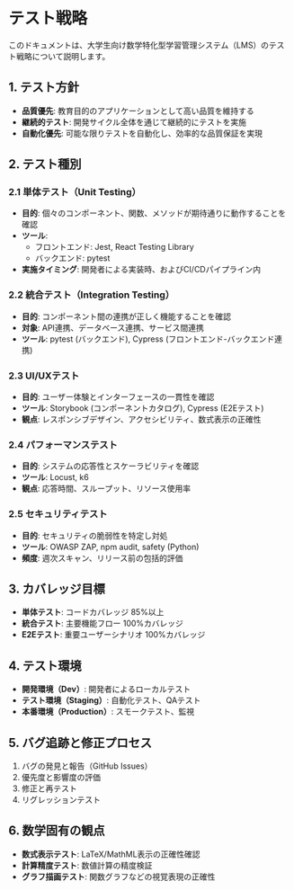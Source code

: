 # テスト戦略

このドキュメントは、大学生向け数学特化型学習管理システム（LMS）のテスト戦略について説明します。

## 1. テスト方針

- **品質優先**: 教育目的のアプリケーションとして高い品質を維持する
- **継続的テスト**: 開発サイクル全体を通じて継続的にテストを実施
- **自動化優先**: 可能な限りテストを自動化し、効率的な品質保証を実現

## 2. テスト種別

### 2.1 単体テスト（Unit Testing）

- **目的**: 個々のコンポーネント、関数、メソッドが期待通りに動作することを確認
- **ツール**:
  - フロントエンド: Jest, React Testing Library
  - バックエンド: pytest
- **実施タイミング**: 開発者による実装時、およびCI/CDパイプライン内

### 2.2 統合テスト（Integration Testing）

- **目的**: コンポーネント間の連携が正しく機能することを確認
- **対象**: API連携、データベース連携、サービス間連携
- **ツール**: pytest (バックエンド), Cypress (フロントエンド-バックエンド連携)

### 2.3 UI/UXテスト

- **目的**: ユーザー体験とインターフェースの一貫性を確認
- **ツール**: Storybook (コンポーネントカタログ), Cypress (E2Eテスト)
- **観点**: レスポンシブデザイン、アクセシビリティ、数式表示の正確性

### 2.4 パフォーマンステスト

- **目的**: システムの応答性とスケーラビリティを確認
- **ツール**: Locust, k6
- **観点**: 応答時間、スループット、リソース使用率

### 2.5 セキュリティテスト

- **目的**: セキュリティの脆弱性を特定し対処
- **ツール**: OWASP ZAP, npm audit, safety (Python)
- **頻度**: 週次スキャン、リリース前の包括的評価

## 3. カバレッジ目標

- **単体テスト**: コードカバレッジ 85%以上
- **統合テスト**: 主要機能フロー 100%カバレッジ
- **E2Eテスト**: 重要ユーザーシナリオ 100%カバレッジ

## 4. テスト環境

- **開発環境（Dev）**: 開発者によるローカルテスト
- **テスト環境（Staging）**: 自動化テスト、QAテスト
- **本番環境（Production）**: スモークテスト、監視

## 5. バグ追跡と修正プロセス

1. バグの発見と報告（GitHub Issues）
2. 優先度と影響度の評価
3. 修正と再テスト
4. リグレッションテスト

## 6. 数学固有の観点

- **数式表示テスト**: LaTeX/MathML表示の正確性確認
- **計算精度テスト**: 数値計算の精度検証
- **グラフ描画テスト**: 関数グラフなどの視覚表現の正確性

